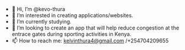 - 👋 Hi, I’m @kevo-thura
- 👀 I’m interested in creating applications/websites.
- 🌱 I’m currently studying.
- 💞️ I’m looking to create an app that will help reduce congestion at the entrace gates during sporting activities in Kenya.
- 📫 How to reach me: kelvinthura4@gmail.com /+254704209655

<!---
kevo-thura/kevo-thura is a ✨ special ✨ repository because its `README.md` (this file) appears on your GitHub profile.
You can click the Preview link to take a look at your changes.
--->
